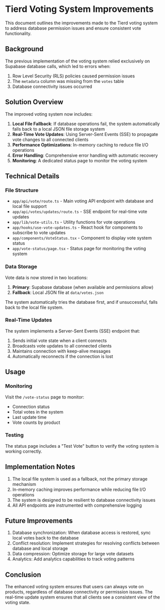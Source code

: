 # Tierd Voting System Improvements

This document outlines the improvements made to the Tierd voting system to address database permission issues and ensure consistent vote functionality.

## Background

The previous implementation of the voting system relied exclusively on Supabase database calls, which led to errors when:
1. Row Level Security (RLS) policies caused permission issues
2. The `metadata` column was missing from the `votes` table
3. Database connectivity issues occurred

## Solution Overview

The improved voting system now includes:

1. **Local File Fallback**: If database operations fail, the system automatically falls back to a local JSON file storage system
2. **Real-Time Vote Updates**: Using Server-Sent Events (SSE) to propagate vote changes to all connected clients
3. **Performance Optimizations**: In-memory caching to reduce file I/O operations
4. **Error Handling**: Comprehensive error handling with automatic recovery
5. **Monitoring**: A dedicated status page to monitor the voting system

## Technical Details

### File Structure

- `app/api/vote/route.ts` - Main voting API endpoint with database and local file support
- `app/api/votes/updates/route.ts` - SSE endpoint for real-time vote updates
- `app/lib/vote-utils.ts` - Utility functions for vote operations
- `app/hooks/use-vote-updates.ts` - React hook for components to subscribe to vote updates
- `app/components/VoteStatus.tsx` - Component to display vote system status 
- `app/vote-status/page.tsx` - Status page for monitoring the voting system

### Data Storage

Vote data is now stored in two locations:

1. **Primary**: Supabase database (when available and permissions allow)
2. **Fallback**: Local JSON file at `data/votes.json`

The system automatically tries the database first, and if unsuccessful, falls back to the local file system.

### Real-Time Updates

The system implements a Server-Sent Events (SSE) endpoint that:

1. Sends initial vote state when a client connects
2. Broadcasts vote updates to all connected clients
3. Maintains connection with keep-alive messages
4. Automatically reconnects if the connection is lost

## Usage

### Monitoring

Visit the `/vote-status` page to monitor:
- Connection status
- Total votes in the system
- Last update time
- Vote counts by product

### Testing

The status page includes a "Test Vote" button to verify the voting system is working correctly.

## Implementation Notes

1. The local file system is used as a fallback, not the primary storage mechanism
2. In-memory caching improves performance while reducing file I/O operations
3. The system is designed to be resilient to database connectivity issues
4. All API endpoints are instrumented with comprehensive logging

## Future Improvements

1. Database synchronization: When database access is restored, sync local votes back to the database
2. Conflict resolution: Implement strategies for resolving conflicts between database and local storage
3. Data compression: Optimize storage for large vote datasets
4. Analytics: Add analytics capabilities to track voting patterns

## Conclusion

The enhanced voting system ensures that users can always vote on products, regardless of database connectivity or permission issues. The real-time update system ensures that all clients see a consistent view of the voting state. 